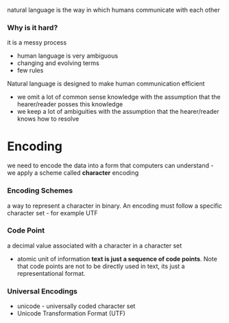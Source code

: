 natural language is the way in which humans communicate with each other 

### Why is it hard?
it is a messy process
- human language is very ambiguous 
- changing and evolving terms 
- few rules 

Natural language is designed to make human communication efficient 
- we omit a lot of common sense knowledge with the assumption that the hearer/reader posses this knowledge 
- we keep a lot of ambiguities with the assumption that the hearer/reader knows how to resolve 
# Encoding 
we need to encode the data into a form that computers can understand - we apply a scheme called **character** encoding 

### Encoding Schemes 
a way to represent a character in binary. An encoding must follow a specific character set - for example UTF 

### Code Point 
a decimal value associated with a character in a character set 
- atomic unit of information
**text is just a sequence of code points**. Note that code points are not to be directly used in text, its just a representational format. 

### Universal Encodings 
- unicode - universally coded character set 
- Unicode Transformation Format (UTF) 


